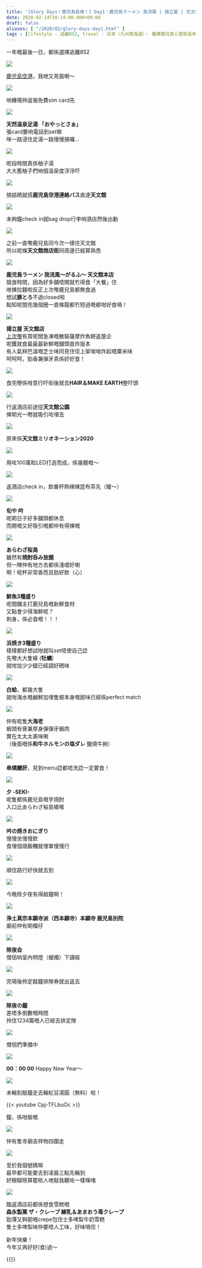 ```yaml
---
title: '[Glory Days！鹿児島長崎！] Day1：鹿児島ラーメン 我流風 | 揚立屋 | 天文館公園 | 旬や 吟 | 西本願寺（除夜会・除夜の鐘）'
date: 2020-02-24T10:14:00.000+08:00
draft: false
aliases: [ "/2020/02/glory-days-day1.html" ]
tags : [lifestyle - 逃離852, travel - 日本（九州西海道）・ 薩摩鹿児島と肥前長崎]
---
```


一年嘅最後一日，都係選擇逃離852  

![](https://m9hynw.ch.files.1drv.com/y4mWZITYDFzH34gSYsCIzcWIDKwJlcb3PDxGgHw5FEkpe86WzqmG7Q4lcfx1Fd8r4F-MHfT7v1lr9FAoYqVWYC8akQjxF_0ZjFVS3i_8UUF50EJS4Dl2-Egr9ZQsKbtfAoIZ4DyGY43VJB6xDe5DolYBScLxcqMEQ7aZ2CidkiEyDY4DRpFacmRp-3N_G3SGx7HKAGx-tyyvcYixt7TDmoVnA?width=660&height=371&cropmode=none)

[鹿児島空港](https://www.hidie.net/2017/06/happy-days-day-10_27.html)，我哋又見面喇～  

![](https://m9hwnw.ch.files.1drv.com/y4mqIGapq6k0eQBDxG6eX9qVhW3y8kqryk44HQAwKNrPxgwR9z4O5nEVv0zqeNGUb4VEt7hpmM3N5PgFyV3dfcJTBQz_XUbpHmyuTbSj4HU-3hNnvnZeLIhSGJC2HPiU9-D1_zVx6yB-QBF5qfAQ4YVUp_skpUE3UDBaXqAixTU8mJ1vTTGdbnsMgDLORK51BYqRNZUJhH_0yq0JAw4WpqIkg?width=371&height=660&cropmode=none)

响機場拎返張免費sim card先  

![](https://m9h2nw.ch.files.1drv.com/y4m5h78w6bmLG3RE_yWzYzGffNu-segUl97MfuYPTGnMJS4dQmfGCuBulUpXTcy_0Lzad48NwBz-KuyKu_hCRSVevqe2YqqIti03CLxTmeG3qkjC-WsCqLmHXRC4sGaoznnhE9t43fLVxVQhNagXk6eYK58QNXL3a57ERnlE_XI0fRSo76OLtFbIM7OvXJI-6iOQ1YpqigGZowe7GLotRCQ9g?width=660&height=371&cropmode=none)

**天然温泉足湯 「おやっとさぁ」**  
張card要响電話到set嘛  
咪一路浸住足湯一路慢慢搞囉...  

![](https://m9hxnw.ch.files.1drv.com/y4mEmkroriTXWiwyDgAo9T9nuB4SOO2Pt59SOr5jyMPIuArMZz17BCl8TibxTg-F5HyraiHmVSUuwbI1m6YKnKc3MnlBTmpcsw8I_Lx7Iv9XmqFx2ZjRqNrM1_kqElI4OLFjqC3jkeYk4LiRvswS_sy9qT8MCt5WyxpSh41evbaYXF6i8996oMTEVVNM2cHg2WePR5Qp3L7Bwq7RbtZMrx1ng?width=660&height=371&cropmode=none)

呢段時間真係柚子湯  
大大舊柚子們响個溫泉度浮浮吓  

![](https://l9h7nw.ch.files.1drv.com/y4mGH8c8jyE_FUqtc-CbDq5YKLj_xoawZyPdOhEhF997mu_nLOf8h7td_mcVBqHXcpYV8eRh45ANwdFRUzfAybfGOF50kfltra_iGLCjWRYpDYWnn9X3FQqDxaEEBse8eopM5f7nYXyuFNqDQ_dQBxPfFQDSaBsTF4QTYPNUe4bZWyg4x4RXzkTd9X8jhAqLXhE7naNf3YX4AnymFsIWnQmKw?width=660&height=371&cropmode=none)

搞掂晒就搭**鹿児島空港連絡バス**直達**天文館**  

![](https://l9h0nw.ch.files.1drv.com/y4mePt8JjGe_16_XRRVdsE2WVeUjHzUTUPqlF-rw5ItCg_SF2mmQpG2ODjmTfJIZBWcu_GA-B1Q_wEhr59g915gelp3AdpdqLmb9m2eGxX3a9MNX0ENroB9d1_l3uAc3QP5VxK7T1VW2rgtwPN9ycxa1QIlYP8zYNMwRrX5ZbYTwstLuatHQPfpsQ0b_lvVPFf3Zjq64RiDpfYb2ElvIY0NNg?width=371&height=660&cropmode=none)

未夠鐘check in就bag drop行李响酒店然後出動  

![](https://l9h3nw.ch.files.1drv.com/y4mW8SZu9e-3p4QCnoyMBq1pckeww_SAnbKK3gkwWbD3hKP0IFpofGdZ0VyM7wxZymuU0ZPurK9Sf6O9eylO2_fZ4kEz8SGGFX1oisEEXto1Q7zGY_tbtuIvPXRSPyK55DW00wc8ceGw9P4pzuiZHqjT6RxGuJ1mwuzcs3SRJAIdHpYpq0vc15BzkRMacNkWGUmOQjrjVgIszIIV4n71JrkZg?width=660&height=371&cropmode=none)

之前一直嚟鹿兒島同今次一樣住天文館  
所以呢條**天文館商店街**同周邊已經算熟悉  

![](https://lth0nw.ch.files.1drv.com/y4mSx5gUo9faCmwyowG_jcCqpO-jjFGiNUqh8N1HTlOHlrlurq5ug1h4tajCECuibwPqLgoORFo842erwVgV0-1QXVB1_AOfH5qEEkpSmpdzWYV8ZpXSG7wrq3T03wT6CUK0-9Qi1Tn6ABuI89kYtwhDtCWffx8sGh5NPwCc50WF8auM2K1pco-Juhfbj5c55a3SKNZ5atndKw7c2Sx8PzkOQ?width=660&height=371&cropmode=none)

**鹿児島ラーメン 我流風～がるふ～ 天文館本店**  
搵食時間，因為好多舖唔開就冇得食「大餐」住  
咁揀拉麵啦反正上次嚟鹿兒島都無食過  
想試**豚とろ**不過closed啦  
點知呢間兜幾個圈一直條龍都冇短過嘅都咁好食喎！  

![](https://lth2nw.ch.files.1drv.com/y4m8j3R62Xti4IE9IPhtypQE__pBehUf-KTEpIxxQK_kMpoW2SjfcMNbfMErJY31hhrkcewCPlslcYKE9W1ypV8vYej2WxA_Xd-PpGmdTI98ptt6JECX0STWDpN-LtLXYdmlg77sAdkLxrGKjUiOygLfQFOsFF21n4YnyQ1ZqmquRTw2Ns5AcXuGBHSKy0tiOC_z67hpEzHsSzabSuxzLtv2Q?width=660&height=371&cropmode=none)

**揚立屋 天文館店**  
[上次嚟](https://www.hidie.net/2017/06/happy-days-day-10_26.html)有買呢間急凍嘅散裝薩摩炸魚餅返屋企  
呢鑊就食最最最新鮮嘅舖頭直炸版本  
有人氣冧巴溫嘅芝士味同見住佢上架啱啱炸起嘅粟米味  
呵呵呵，勁香兼彈牙真係好好食！  

![](https://lthynw.ch.files.1drv.com/y4my2V_fNGpr9ZoqG1X_vqDgfvW-u6hn1KKpLsfa3SCt7dCEKKctvXHpZdYdLdY0CL8BIkn3Tcwp6nlPocBfDECLLIkUJIdXgup5Ac6ZBnLJZwLAFTaY8JEsCpgdlGvES-Ir4Aw6la00NJpfi2wRVZf3WEiJmU6PxbjgdM2omxDebT8XL70Hs5pn6ic_nqX4_TUERN72SBcK1zbqO46tnPw7Q?width=660&height=371&cropmode=none)

食完嘢係咁意行吓街後就去**HAIR＆MAKE EARTH**整吓頭  

![](https://m9h7nw.ch.files.1drv.com/y4mbs-mRqFY_PmObXahFG2AMUWzGnu3QgbrUQFQOQfZa_r12xgzbceneVnr-F3nEiIfFNULTJ_cewSFdbL_dhnWE0W9b-CMIYTb8VvJcr77LTFqYoL3uQSe22Dx_WGM9jlMs2xmWFA_cGz8Al3qpxjncbwJvChhstGOzG4t4eCVKaqZrxlaqYXO5AjCAZDocozNHyd16hEadi4s4mCPcgTA1g?width=660&height=371&cropmode=none)

行返酒店前途徑**天文館公園**  
俾啲光一嘢就吸引咗埋去  
  

![](https://ndhwnw.ch.files.1drv.com/y4mZ6bUpTQJpoYTD5jw-e6oLnVrqSnPoEb7XXp6IbCLybCqvg7NQf7-hAS208bSM5INoTSeurqVEs2pZzZBfDrBg6-4ZYpJ6Aqnf2JAsFuRV5oOv9uEWGGm51dN3rJr1sR-rMgRgTlsZ7jCBiQ7V_WsHsMKyk9fmL21U8PV6M2zmUz5NnQBh1xn_gG3isnO0chwXO02XuoB2ehwyexVgBrAYg?width=660&height=371&cropmode=none)

原來係**天文館ミリオネーション2020**  

![](https://nnh2nw.ch.files.1drv.com/y4mVrUc8_n-_vLU23F4BvBe1bTDbx1B3DI7FEXDNvkygJ1ZiJiPqsR_YB3ag_3dIBq-Tvcrfi4gNsckw0nUbg8g7_plM393BFkyF0X2Il0KN9QsmK2PctZanPdwxu69HPN7f-8ujC1rEIVIofsEdeD1PkGIfk_DIbuAdQgDWVv8Bt-CiAargQm0_QeJJw40AUCmX4BPH8LLc5Bg86LeR2ywtg?width=660&height=371&cropmode=none)

用咗100萬粒LED打造而成，係幾靚嘅～  

![](https://m9h0nw.ch.files.1drv.com/y4m61W3KS1kC5h908OZPmBVJe9opWlTjijPBntjIoYIALt0f7odFkfH0MTEY5UiXSjS83owinQvOB30ztGTFDe3BWY8qqr-rWqnkhnTSDLrORl-_k_DOxq4vWZerMOF1JJTWAurDnX00uj5Ss7yZ1dd6ad-0d7QUi8Zk2HtZ6U8HPQ-SulBIm71RlhRuGwrES-Fw8xEUEIsSgnj6zNYfnbR9Q?width=371&height=660&cropmode=none)

返酒店check in，飲番杯熱辣辣昆布茶先（暖～）  

![](https://mtgqfa.ch.files.1drv.com/y4moj0Yz3aqesPSDqJ4WbmpMRQAQ1jtoF3Ep_N5HFjnplq9Hg8GjmGKJiv-S3s6eZgNupx6wR-B_8cXz24RlBu8VdrRb0AVs3Ry_ucRdgSxmN3W6bCSPJn9TEI6sj8o_bRM53pQ0lFR3QXyqDzKByWsqQTbB8k0l6zgOyqVRCDghh-fyy-p2FuQc0Po5kTBtI5o2qtx3KJPDVPkYiiPGAq86w?width=660&height=371&cropmode=none)

**旬や 吟**  
呢啲日子好多舖頭都休息  
而開嘅又好吸引嘅都仲有得揀嘅  

![](https://m9gnfa.ch.files.1drv.com/y4mgD1Bv-hcV3j-6Z0aCvZu6ckaBRR3FF2-GAZpssez-RQUzN-lGiInTeI0Y4kbygNcV6oce11s0JxeNwflsj3k8ULXAdV2FaAK_GaoyU0TsDVh4X3uiROa_r6YWrivugdRHbwuv5YkIYp0cRB2mllo6Q3CcDBmw2l1GZed78PCV4oNvx6T_vtXUFeAB4gqSmCAxdCNqk9CYCLx5KFZzz43oA?width=660&height=371&cropmode=none)

**あらわざ桜島**  
雖然有**焼酎呑み放題**  
但一陣仲有地方去都係淺嚐好喇  
啊！呢杯非常香而且勁好飲（心）  

![](https://mtgsfa.ch.files.1drv.com/y4m3W7GOdE8Y_LWhE8zl067iY77Z5ZcE9b8HTr2l8QwczTSYKBbYhFTz9Ys89kHI5LGz4C4kqy-v0gR1VVpc6sIYVSTKZDmHcOE7H2kvfUZlKKE5a5P4BwAoAUC6zx9mxAq7mUackU_iGPkWDnzFZ44hOIffvuB8K6tHYz4RHUjzyA84LPMFdTp_sZG4xi6BjkuTgibQEPkTFD520bvPjlXDw?width=660&height=371&cropmode=none)

**鮮魚3種盛り**  
呢間舖主打鹿兒島嘅新鮮食材  
又點會少得海鮮呢？  
刺身，係必食嘅！！！  

![](https://mtgrfa.ch.files.1drv.com/y4mYCrV_-HCFLoq9EYGKQCZ8qqVQNLiQ9yo3U2qO1qPju_w0y-L7mTjzeb1YN5p9hUj5LtLWkKOG2tGvO4wUh2Lb1RVxQw_SACHlKUKV2PqAx4Eu_0SH8yIVwJfUQB_teiaokujhyH7EdhzCTWGuvGhRmVHUWKQpuxNZaNtet1NqikTnhftiGGHHjYQmnNuNK7NmH4V8PNDUDmJhX1ZFkSzHg?width=660&height=371&cropmode=none)

**浜焼き3種盛り**  
樣樣都好想試咁就叫set唔使自己諗  
先嚟大大隻蠔 (**牡蠣**)  
就咁加少少醋已經調好晒味  

![](https://mtgofa.ch.files.1drv.com/y4miZZBgymMXTolpTrvhviyMxvRQNtoFWF50jSM2mGGdA_XCisjosoonx_VBG_KgrfnCesrXv-4o0WdDWWvC2fCjNY2XtWNBij-zhPJ0kkBLPkD-RDcAxoulke_eWDWdeRDzc1_hAAZLcnKMjCTmKk2xcV1OeQms6NTBQqkYkSmmKg_rW5_azWUK0y_FyDDpPZ6T4z1DHAe-fWOYdK1aRC1AA?width=660&height=371&cropmode=none)

**白蛤**，都幾大隻  
就咁海水嘅鹹鮮加埋隻蜆本身嘅甜味已經係perfect match  

![](https://odgwfa.ch.files.1drv.com/y4mCKY1lYE9g2AzuX9QPaLiqs6J3EnvjJG00r2IAy50XZ_J9aPY66tE2xYJOgHO8QXLuHCz23vo6g8xs7K3InjvINuYybUuLRl9dObIXcjWnnX5NlTBuoKSnh4dxJ5k2HFx_7J1e4IHxyaMbnX7TCuGyqfWgTaPP3ENyka6voSFFvlCZyuP3cYYjDkyXVnoequNFj-WHf_kFP3tDDFcphGHug?width=660&height=371&cropmode=none)

仲有呢隻**大海老**  
蝦頭有膏兼厚身彈彈牙蝦肉  
實在太太太美味喇  
（後面嘅係**和牛ホルモンの塩ダレ** 鹽燒牛脷）  

![](https://odgvfa.ch.files.1drv.com/y4mQDsmZjd8PPl7kfTxEQRtQ8JmhMF56ZvQ-_3mnQ7DlXUf_6xtWh377C9pH3dpnToO5SON_eDNeCDB-4Z5bmSY7ii5jltxEesfnAuxWk72ztD1cDOnxGcZ_b1_C--BeOxyuBv7nHRP7f8DCEgbquQnt7jCEsGf1wwcbClOdmajKFPc8syZeqaR0PRYjTWOrq_eDdapzqugK8nEMPCj_RqyYw?width=660&height=371&cropmode=none)

**串燒鰻肝**，見到menu諗都唔洗諗一定要食！  

![](https://odgqfa.ch.files.1drv.com/y4mhdQlwl4QfDRpIpkbk26xP0b1jpahwbIm1bV4xun-pMfTugFZIxLRC2oQBjJyBaQ194CrSl6ELSBPmBKOohjwYfSaXYkBVNBMjsoYRmWDTvzA7kqemeAk2E2Ucpc1i2jkNTq-7Z7jhNLZKvqEvtLnc4atY82y6pGqLyN6M6EZadFrHNXpWhR-NAkJYLINdpu_aK3KFtitnX61TRQXNvxWiA?width=660&height=371&cropmode=none)

**夕 -SEKI-**  
呢隻都係鹿兒島嘅芋焼酎  
入口比あらわざ桜島嗆喉  

![](https://odgpfa.ch.files.1drv.com/y4mOqA5vdZxKtUjevVyW8mnAVWLgX_WGtqbroazN9f9M7raJWl2A6ckYDtwvNAwyS5LBWjp7qBcEgAHuAzMQUAAer-NOtV3zeYuJPHWDBCT8EK1-K951n4OqEVrYLFBPFiDTK76cEpWs9fbU4Efg-H4Yx7bEnKqfkkb7oCmz6M2oq8W-J_B00NqKAyZ3SbGiNfbsyUnOgMOfKIpF11MGRh7Vw?width=660&height=371&cropmode=none)

**吟の焼きおにぎり**  
慢慢坐慢慢飲  
食埋個燒飯糰就埋單慢慢行  

![](https://odgmfa.ch.files.1drv.com/y4mj6SFmUUeiJzLTwGOtlb2e3MgBcWHEnbQxqlZQfqzu9LV2AuQcfKAGvRa0z80KcNYTxc-oNIkV9rkoHI3OmY4PsLS5QeNn0hJIy4MD0zr3BjaZDEkzrYSjCykY5LhE1iBMP5RwLDqCsxSq4z7JnLGCmbHYsb8MshTQbPZTVwifUmIB72oKehLB2Yn9_3LX-XVurBDlHP46LHwTl5HQvT67A?width=660&height=371&cropmode=none)

順住路行好快就去到  

![](https://odglfa.ch.files.1drv.com/y4m3elDHdoMQY0b2hRghJGKgWni3WdVN56xlAbVxXXeiph5RZLA7IjEo0J3ae3WE-26eyJD-tAwzjxXc5aPYB0IhYLpdkOU709l1319XS-PBXj3f23Us5-rq3CB5o3I1JzMTG6HPD3l_IGWz7DmAua7SWRMfn4uw_Xe2rZSExk1Qvik4pdFPZYjnQI6ucygAV0BLsOXN33KSu1oBjuJDPuSnQ?width=371&height=660&cropmode=none)

今晚除夕夜有得敲鐘啊！  

![](https://odgnfa.ch.files.1drv.com/y4mDwx-GPdZ_NhYXV7KDoEpO6PdlnbUbUhnvM1jPF7Lc8p2SoXnFrlXJ8K8_UP7OEPz0FvBIz47mkghv_uFrnI0MFvIUqAJ32TDSUPAv-451dyHLr_M0vmbNauvZPbp2vkshjCWTqABkg3XgtAnTBuZYGxl9YSt3rweUxe42rd1nQAVbCdde0yTQkTq-0gAI1JDwm-yChQrjLPWrHl78Kyghg?width=660&height=371&cropmode=none)

**浄土真宗本願寺派（西本願寺）本願寺 鹿児島別院**  
廟前仲有啲檔仔  

![](https://ongpfa.ch.files.1drv.com/y4mVHXTy9L9fifRMOtUaa06l3OCzUeiCWI0sXuOgywuMl2z8ufMinz7TcLPGfUZrKkjgxts4MJ32j0gSd6DTWUlUKMVkC0-zNFXsqjz_8gxClL7C1_1kUUgbgI0akaTi7W6GzosrXrOSo8er77TKa5MZ6x0iia1vODKavXg-KYzIK1gLwSnG802da6pNv0OmXvLx5Q7aXd_-zL_rp6eCnhGwQ?width=660&height=371&cropmode=none)

**除夜会**  
僧侶响室內明燈（蠟燭）下讀經  

![](https://ntgvfa.ch.files.1drv.com/y4myjliNEJzVZ2ASyvxuZ07Zv7l2VJjrXsvNnfFe5Lw3SZxRff-Wo8bk7NDs7mue8k2X37OCFPnkldbbMsRVxbo0Umb18Da5EfgNDS7LV1sNAtZ9Ombk3kg_VpNPuDg04fOhKOppA0cMfF4nclgALh4G3nGnNfhvUqAK1A5arUX8lmziNYsuOIy4SrHmQ2kAL7AVqennbYLiZQ26f9UXpF0qQ?width=660&height=371&cropmode=none)

完場後拎定敲鐘排隊券就出返去  

![](https://n9gwfa.ch.files.1drv.com/y4m0C2ABbT6hXPUeBLew7DqWJ4jq7RQWTxgNr0ftsJ3WvIAXVskj1wkNCCd8_WOFXWzZG1rIfhfP4kSgnDMxcL12VldgG89HoH-Y5L5Iv8mg8CAdXbVWZqmZ72AOGO_m16WGaVZY0dzVP9D0OrSfNzWD_MHfVkmJkT-3w2b5xOrcqSfbe9irFLiBGD76J3LhjIihPsB_fBmVEN_-rclGdRfzQ?width=660&height=371&cropmode=none)

**除夜の鐘**  
差唔多倒數嘅時間  
拎住1234籌嘅人已經去排定隊  

![](https://n9gvfa.ch.files.1drv.com/y4mKWHYlKcDufDsLm6lSPf9PbxfXdH0jSuRmn19A9TaBx4kQ42bRiuldEy7YKY0rf1U_zfTO3vTtgPojzpzJuxU3V-J0sFArSiSzb2ZM3JCDb-9bsnfKXb71KJyJJreah6vO696ndz_h3457YWJf7dM7CsIIoaCAxvd0A8X7HQ0o_D3zDTajKBx0HyJybEUnZy8Bg13bQvbptrUxWtkhWo6Hg?width=660&height=371&cropmode=none)

僧侶們準備中  

![](https://mubokw.ch.files.1drv.com/y4mks4tUmiL5uRxVbdrlFH1B8sC-hXSM8-YghCaz9qZJK3U0KDf0YzV-o0KArZBO4ozV-MT-b3gLLL_Wmw6aknNLHFYH9oLEby945mQLCVwSWtjNffYhnu5r4pbu0NnLGlrpRZNAqslmx93zcus6qVS2f7DvoQFtnOT1B3E9ZhQzQUkF0dQy7ZUB75nC2sdMrVG0J3sXzhF2yMcMmEnlm4dAA?width=660&height=371&cropmode=none)

**00：00 00** Happy New Year～  

![](https://n9gmfa.ch.files.1drv.com/y4mf2E1MGp_NWpOzcXUFHfsi0iBDO-YzYsNENmjvFiY_o_BQ9Bper6w9xqdikmSneY0jM1CZA9etuDCs03TzKDf3ix_NITOtkZZP-8ZuXFcVi6I31kJ9Lxem_EjHFVrDtwu8CPa59LgzObcZieKfxuHxaEFNI0lU-qnAzcp0rfQH3FqBozQsHr20EPoSifED-ES1mzpyxP1J7bMcRjeeQXBPg?width=660&height=371&cropmode=none)

未輪到敲鐘走去輪紅豆湯圓（無料）啦！  

{{< youtube Cpj-TFLbuOc >}}

鐘，係咁敲嘅  

![](https://ntgsfa.ch.files.1drv.com/y4mNwrpa_f0fOpVhUkfM0q0lQvwFN62mQEj7YdIhUvn3MyO9PUR-B4wNQBPSSyewEaRUEQHqK7PboSdxGrH7tpTTKBULFTbC0nHhs7q3BFz4pMBIwTBaHD8Q8rgQPM5NREGmbiGph7_oDl1JanuVAdEfBzCPdSr3okOIcGgDmQp3XWTbuz-BWR2cs2HPZ_dE2OyqgpqZAwt1bfUBh4Z1eoFzQ?width=660&height=371&cropmode=none)

仲有隻寺廟吉祥物四圍走  

![](https://ntglfa.ch.files.1drv.com/y4mw6Bfq8m4gjCUuSo6S5CDt9m_SHnmK4-sTE9f1_CZO4XIGo-6D7cMk4v8NQ-JYMOFZF7RQlK7I7S6Bj-P4z4OyvuyJ32mOmKswPFBHi0FaOwMGRFrNlsowM-1yL3ERkm678nuO8GAiSuNJIC2cJgH32H2to_J-JwB9froMsWHb8zHX52hBEUdamuj_Np4mC4wySVEB_f_LoynHwT_ag8p6w?width=660&height=371&cropmode=none)

至於我個號碼嘛  
最早都可能要去到凌晨三點先輪到  
好眼瞓呀算罷啦人哋敲我聽咗一樣㗎啫  

![](https://m9gmfa.ch.files.1drv.com/y4mvd3HDnpvx942nqFmtTpprbUL04Jq-J5IX5xi7nHMTdf9cVzWbbKlFyRJqJTxf5xp32r5AAMM0zc4RIGO36HlsaV_MQnQREU-wPje0i2w1ieKymR7i6B1P1yKx7DbjWYm6YSieQR-TtrivHK4UO_G2jKt_KZ_S04-lNtMz65kw5PV18ETHK8_SHSi_NPFS8wamShlepxLLQmkY7ejmC0kug?width=660&height=371&cropmode=none)

臨返酒店前都係想食雪糕嘅  
**森永製菓 ザ・クレープ 練乳＆あまおう苺クレープ**  
勁薄又夠韌嘅crepe包住士多啤梨牛奶雪糕  
隻士多啤梨味仲要唔人工味，好味喎佢！  
  
  
新年快樂！  
今年又再好好(食)過～  
  
{{<kojngs>}}
